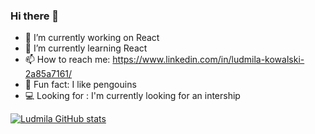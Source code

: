 ### Hi there 👋


- 🔭 I’m currently working on React
- 🌱 I’m currently learning React
- 📫 How to reach me: https://www.linkedin.com/in/ludmila-kowalski-2a85a7161/
- :penguin: Fun fact: I like pengouins
- :computer: Looking for : I'm currently looking for an intership 

[![Ludmila GitHub stats](https://github-readme-stats.vercel.app/api?username=LudmilaKowalski&show_icons=true&theme=tokyonight&count_private=true)](https://github.com/LudmilaKowalski/github-readme-stats)
